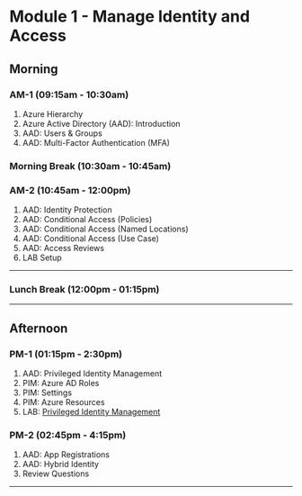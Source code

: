 <!-- Headings -->
# Module 1 - Manage Identity and Access

## Morning
### AM-1 (09:15am - 10:30am)
<!-- OL  -->
1. Azure Hierarchy
1. Azure Active Directory (AAD): Introduction
1. AAD: Users & Groups
1. AAD: Multi-Factor Authentication (MFA)

### Morning Break (10:30am - 10:45am)

### AM-2 (10:45am - 12:00pm)
<!-- OL  -->
1. AAD: Identity Protection
1. AAD: Conditional Access (Policies)
1. AAD: Conditional Access (Named Locations)
1. AAD: Conditional Access (Use Case)
1. AAD: Access Reviews
1. LAB Setup

___
### Lunch Break (12:00pm - 01:15pm)
___

## Afternoon

### PM-1 (01:15pm - 2:30pm)
1. AAD: Privileged Identity Management
1. PIM: Azure AD Roles
1. PIM: Settings
1. PIM: Azure Resources
1. LAB: [Privileged Identity Management](https://github.com/MicrosoftLearning/AZ-500-Azure-Security/blob/master/Instructions/Labs/Module_1/LAB_01_PIM.md "Lab instructions")

### PM-2 (02:45pm - 4:15pm)
1. AAD: App Registrations
1. AAD: Hybrid Identity
1. Review Questions
___
